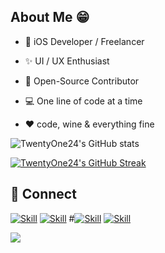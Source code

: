 
## About Me 😁
* 📱 iOS Developer / Freelancer

* ✨ UI / UX Enthusiast

* 📖 Open-Source Contributor

* 💻 One line of code at a time

* ♥️ code, wine & everything fine


![TwentyOne24's GitHub stats](https://github-readme-stats.vercel.app/api/?username=twentyone24&show_icons=true&title_color=fff&icon_color=79ff97&text_color=9f9f9f&bg_color=151515)


[![TwentyOne24's GitHub Streak](https://github-readme-streak-stats.herokuapp.com/?user=twentyone24&count_private=true&show_icons=true&theme=highcontrast)](https://github.com/twentyone24/github-readme-streak-stats)

## 🤝 Connect

[![Skill](https://img.shields.io/badge/LinkedIn-0077B5?style=for-the-badge&logo=linkedin&logoColor=white)](https://www.linkedin.com/in/navemics/)
[![Skill](https://img.shields.io/badge/Twitter-1DA1F2?style=for-the-badge&logo=twitter&logoColor=white)](https://twitter.com/navemics)
#[![Skill](https://img.shields.io/badge/Instagram-E4405F?style=for-the-badge&logo=instagram&logoColor=white)](https://www.instagram.com/twentyone24.dev)
[![Skill](https://img.shields.io/badge/GitHub-100000?style=for-the-badge&logo=github&logoColor=white)](https://github.com/twentyone24)

![](https://komarev.com/ghpvc/?username=twentyone24&color=blueviolet&style=flat-square)


